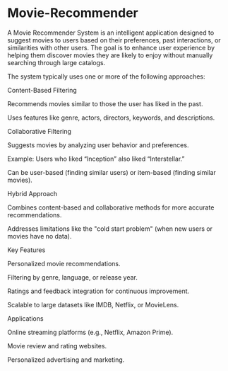 # Movie-Recommender
A Movie Recommender System is an intelligent application designed to suggest movies to users based on their preferences, past interactions, or similarities with other users. The goal is to enhance user experience by helping them discover movies they are likely to enjoy without manually searching through large catalogs.

The system typically uses one or more of the following approaches:

Content-Based Filtering

Recommends movies similar to those the user has liked in the past.

Uses features like genre, actors, directors, keywords, and descriptions.

Collaborative Filtering

Suggests movies by analyzing user behavior and preferences.

Example: Users who liked “Inception” also liked “Interstellar.”

Can be user-based (finding similar users) or item-based (finding similar movies).

Hybrid Approach

Combines content-based and collaborative methods for more accurate recommendations.

Addresses limitations like the "cold start problem" (when new users or movies have no data).

Key Features

Personalized movie recommendations.

Filtering by genre, language, or release year.

Ratings and feedback integration for continuous improvement.

Scalable to large datasets like IMDB, Netflix, or MovieLens.

Applications

Online streaming platforms (e.g., Netflix, Amazon Prime).

Movie review and rating websites.

Personalized advertising and marketing.
